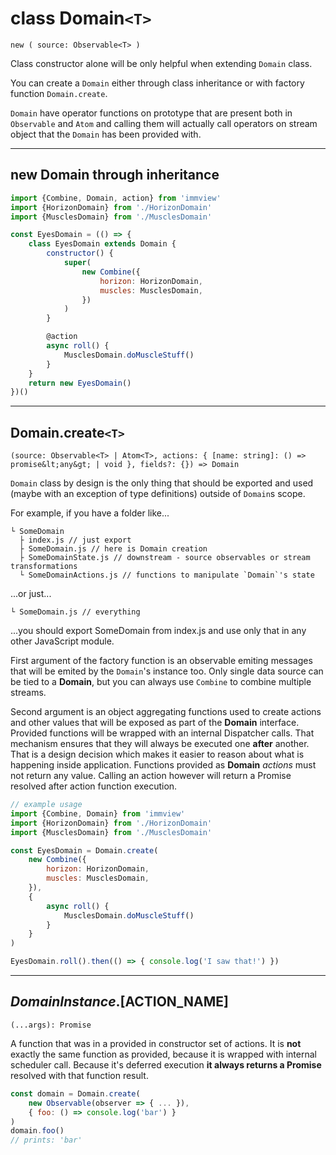# class Domain`<T>`
`new ( source: Observable<T> )`

Class constructor alone will be only helpful when extending `Domain` class.

You can create a `Domain` either through class inheritance or with factory function `Domain.create`.

`Domain` have operator functions on prototype
that are present both in `Observable` and `Atom`
and calling them will actually call operators on stream object
that the `Domain` has been provided with.

---
## new Domain through inheritance
```javascript
import {Combine, Domain, action} from 'immview'
import {HorizonDomain} from './HorizonDomain'
import {MusclesDomain} from './MusclesDomain'

const EyesDomain = (() => {
	class EyesDomain extends Domain {
		constructor() {
			super(
				new Combine({
					horizon: HorizonDomain,
					muscles: MusclesDomain,
				})
			)
		}

		@action
		async roll() {
			MusclesDomain.doMuscleStuff()
		}
	}
	return new EyesDomain()
})()
```

---
## Domain.create`<T>`
`(source: Observable<T> | Atom<T>, actions: { [name: string]: () => promise&lt;any&gt; | void }, fields?: {}) => Domain`

`Domain` class by design is the only thing that should be exported and used (maybe with an exception of type definitions) outside of `Domain`s scope.

For example, if you have a folder like...
```
└ SomeDomain
  ├ index.js // just export
  ├ SomeDomain.js // here is Domain creation
  ├ SomeDomainState.js // downstream - source observables or stream transformations
  └ SomeDomainActions.js // functions to manipulate `Domain`'s state
```
...or just...
```
└ SomeDomain.js // everything
```
...you should export SomeDomain from index.js and use only that in any other JavaScript module.

First argument of the factory function is an observable emiting messages that will be emited by the `Domain`'s instance too.
Only single data source can be tied to a **Domain**, but you can always use `Combine` to combine multiple streams.

Second argument is an object aggregating functions used to create actions and other values that will be exposed as part of the **Domain** interface.
Provided functions will be wrapped with an internal Dispatcher calls. That mechanism ensures that they will always be executed one **after** another. That is a design decision which makes it easier to reason about what is happening inside application.
Functions provided as **Domain** *actions* must not return any value.
Calling an action however will return a Promise resolved after action function execution.

```javascript
// example usage
import {Combine, Domain} from 'immview'
import {HorizonDomain} from './HorizonDomain'
import {MusclesDomain} from './MusclesDomain'

const EyesDomain = Domain.create(
	new Combine({
		horizon: HorizonDomain,
		muscles: MusclesDomain,
	}),
	{
		async roll() {
			MusclesDomain.doMuscleStuff()
		}
	}
)

EyesDomain.roll().then(() => { console.log('I saw that!') })
```

---
## *DomainInstance*.[ACTION_NAME]
`(...args): Promise`

A function that was in a provided in constructor set of actions.
It is **not** exactly the same function as provided, because it is wrapped with internal scheduler call.
Because it's deferred execution **it always returns a Promise** resolved with that function result.

```javascript
const domain = Domain.create(
	new Observable(observer => { ... }),
	{ foo: () => console.log('bar') }
)
domain.foo()
// prints: 'bar'
```

